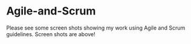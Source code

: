 # Agile-and-Scrum
Please see some screen shots showing my work using Agile and Scrum guidelines. 
Screen shots are above!
